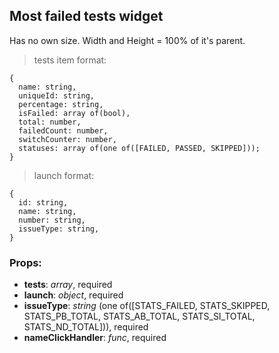 ## **Most failed tests widget**

Has no own size. Width and Height = 100% of it's parent.

> tests item format:

```
{
  name: string,
  uniqueId: string,
  percentage: string,
  isFailed: array of(bool),
  total: number,
  failedCount: number,
  switchCounter: number,
  statuses: array of(one of([FAILED, PASSED, SKIPPED]));
}
```

> launch format:

```
{
  id: string,
  name: string,
  number: string,
  issueType: string,
}
```

### Props:

- **tests**: _array_, required
- **launch**: _object_, required
- **issueType**: _string_ (one of([STATS_FAILED, STATS_SKIPPED, STATS_PB_TOTAL, STATS_AB_TOTAL, STATS_SI_TOTAL, STATS_ND_TOTAL])), required
- **nameClickHandler**: _func_, required
